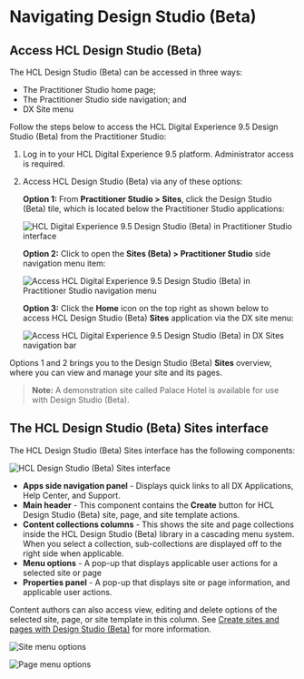 # Navigating Design Studio (Beta)

## Access HCL Design Studio (Beta)

The HCL Design Studio (Beta) can be accessed in three ways:

-   The Practitioner Studio home page;
-   The Practitioner Studio side navigation; and
-   DX Site menu

Follow the steps below to access the HCL Digital Experience 9.5 Design Studio (Beta) from the Practitioner Studio:

1.  Log in to your HCL Digital Experience 9.5 platform. Administrator access is required.

2.  Access HCL Design Studio (Beta) via any of these options:

    **Option 1:** From **Practitioner Studio > Sites**, click the Design Studio (Beta) tile, which is located below the Practitioner Studio applications:

    ![HCL Digital Experience 9.5 Design Studio (Beta) in Practitioner Studio interface](../../images/Design%20Studio%20tile%20in%20HCL%20DX%20Practitioner%20Studio.png)

    **Option 2:** Click to open the **Sites (Beta) > Practitioner Studio** side navigation menu item:

    ![Access HCL Digital Experience 9.5 Design Studio (Beta) in Practitioner Studio navigation menu](../../images/Access%20Design%20Studio%20in%20Practitioner%20Studio%20navigation%20menu.png)

    **Option 3:** Click the **Home** icon on the top right as shown below to access HCL Design Studio (Beta) **Sites** application via the DX site menu:

    ![Access HCL Digital Experience 9.5 Design Studio (Beta) in DX Sites navigation bar](../../images/HCL%20Digital%20Experience%209.5%20Design%20Studio%20Beta%20in%20DX%20Sites%20navigation%20bar.png)

Options 1 and 2 brings you to the Design Studio (Beta) **Sites** overview, where you can view and manage your site and its pages.

>**Note:** A demonstration site called Palace Hotel is available for use with Design Studio (Beta).

## The HCL Design Studio (Beta) Sites interface

The HCL Design Studio (Beta) Sites interface has the following components:

![HCL Design Studio (Beta) Sites interface](../../images//DX_Design_Studio_Sites_overview.png)

-   **Apps side navigation panel** - Displays quick links to all DX Applications, Help Center, and Support.
-   **Main header** - This component contains the **Create** button for HCL Design Studio (Beta) site, page, and site template actions.
-   **Content collections columns** - This shows the site and page collections inside the HCL Design Studio (Beta) library in a cascading menu system. When you select a collection, sub-collections are displayed off to the right side when applicable.
-   **Menu options** - A pop-up that displays applicable user actions for a selected site or page
-   **Properties panel** - A pop-up that displays site or page information, and applicable user actions.

Content authors can also access view, editing and delete options of the selected site, page, or site template in this column. See [Create sites and pages with Design Studio \(Beta\)](create_dx_9_5_pages_design_studio.md) for more information.

![Site menu options](../../images/dx_site_menu_options.png "Site menu options")

![Page menu options](../../images/dx_page_menu_options.png "Page menu options")

